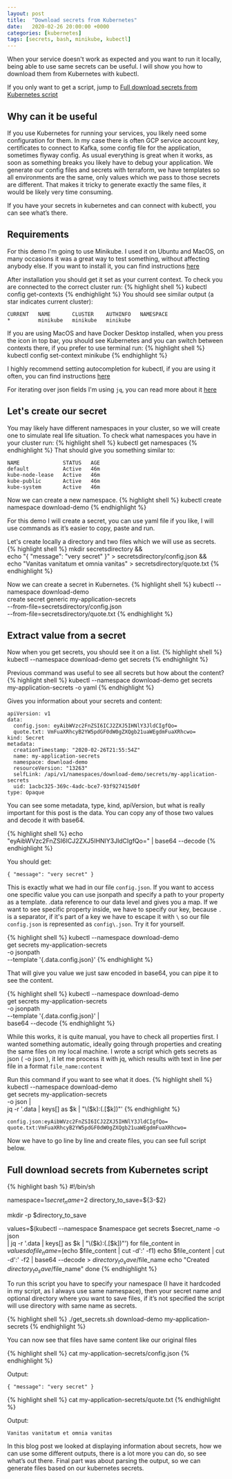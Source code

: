 ```yaml
---
layout: post
title:  "Download secrets from Kubernetes"
date:   2020-02-26 20:00:00 +0000
categories: [kubernetes]
tags: [secrets, bash, minikube, kubectl]
---
```


When your service doesn't work as expected and you want to run it locally, being able to use same secrets can be useful. I will show you how to download them from Kubernetes with kubectl.

If you only want to get a script, jump to [Full download secrets from Kubernetes script](#full-download-secrets-from-kubernetes-script)

## Why can it be useful

If you use Kubernetes for running your services, you likely need some configuration for them. In my case there is often GCP service account key, certificates to connect to Kafka, some config file for the application, sometimes flyway config. As usual everything is great when it works, as soon as something breaks you likely have to debug your application. We generate our config files and secrets with terraform, we have templates so all environments are the same, only values which we pass to those secrets are different. That makes it tricky to generate exactly the same files, it would be likely very time consuming.

If you have your secrets in kubernetes and can connect with kubectl, you can see what’s there.

## Requirements

For this demo I'm going to use Minikube. I used it on Ubuntu and MacOS, on many occasions it was a great way to test something, without affecting anybody else. If you want to install it, you can find instructions [here](https://kubernetes.io/docs/tasks/tools/install-minikube/)

After installation you should get it set as your current context. To check you are connected to the correct cluster run:
{% highlight shell %}
kubectl config get-contexts
{% endhighlight %}
You should see similar output (a star indicates current cluster):
```
CURRENT   NAME       CLUSTER    AUTHINFO   NAMESPACE
*         minikube   minikube   minikube   
```

If you are using MacOS and have Docker Desktop installed, when you press the icon in top bar, you should see Kubernetes and you can switch between contexts there, if you prefer to use terminal run:
{% highlight shell %}
kubectl config set-context minikube
{% endhighlight %}

I highly recommend setting autocompletion for kubectl, if you are using it often, you can find instructions [here](https://kubernetes.io/docs/tasks/tools/install-kubectl/#enabling-shell-autocompletion)

For iterating over json fields I'm using `jq`, you can read more about it [here](https://stedolan.github.io/jq/)

## Let's create our secret

You may likely have different namespaces in your cluster, so we will create one to simulate real life situation. To check what namespaces you have in your cluster run:
{% highlight shell %}
kubectl get namespaces
{% endhighlight %}
That should give you something similar to:
```
NAME              STATUS   AGE
default           Active   46m
kube-node-lease   Active   46m
kube-public       Active   46m
kube-system       Active   46m
```

Now we can create a new namespace.
{% highlight shell %}
kubectl create namespace download-demo
{% endhighlight %}

For this demo I will create a secret, you can use yaml file if you like, I will use commands as it’s easier to copy, paste and run.

Let's create locally a directory and two files which we will use as secrets.
{% highlight shell %}
mkdir secretsdirectory && \
echo "{ \"message\": \"very secret\" }" > secretsdirectory/config.json && \
echo "Vanitas vanitatum et omnia vanitas" > secretsdirectory/quote.txt
{% endhighlight %}

Now we can create a secret in Kubernetes.
{% highlight shell %}
kubectl --namespace download-demo \
create secret generic my-application-secrets \
--from-file=secretsdirectory/config.json \
--from-file=secretsdirectory/quote.txt
{% endhighlight %}

## Extract value from a secret

Now when you get secrets, you should see it on a list.
{% highlight shell %}
kubectl --namespace download-demo get secrets
{% endhighlight %}

Previous command was useful to see all secrets but how about the content?
{% highlight shell %}
kubectl --namespace download-demo get secrets my-application-secrets -o yaml
{% endhighlight %}

Gives you information about your secrets and content:
```
apiVersion: v1
data:
  config.json: eyAibWVzc2FnZSI6ICJ2ZXJ5IHNlY3JldCIgfQo=
  quote.txt: VmFuaXRhcyB2YW5pdGF0dW0gZXQgb21uaWEgdmFuaXRhcwo=
kind: Secret
metadata:
  creationTimestamp: "2020-02-26T21:55:54Z"
  name: my-application-secrets
  namespace: download-demo
  resourceVersion: "13263"
  selfLink: /api/v1/namespaces/download-demo/secrets/my-application-secrets
  uid: 1acbc325-369c-4adc-bce7-93f927415d0f
type: Opaque
```

You can see some metadata, type, kind, apiVersion, but what is really important for this post is the data. You can copy any of those two values and decode it with base64.

{% highlight shell %}
echo "eyAibWVzc2FnZSI6ICJ2ZXJ5IHNlY3JldCIgfQo=" | base64 --decode
{% endhighlight %}

You should get:
```
{ "message": "very secret" }
```

This is exactly what we had in our file `config.json`. If you want to access one specific value you can use jsonpath and specify a path to your property as a template. .data reference to our data level and gives you a map. If we want to see specific property inside, we have to specify our key, because `.` is a separator, if it's part of a key we have to escape it with `\` so our file `config.json` is represented as `config\.json`. Try it for yourself.

{% highlight shell %}
kubectl --namespace download-demo \
get secrets my-application-secrets \
-o jsonpath \
--template '{.data.config\.json}'
{% endhighlight %}

That will give you value we just saw encoded in base64, you can pipe it to see the content.

{% highlight shell %}
kubectl --namespace download-demo \
get secrets my-application-secrets \
-o jsonpath \
--template '{.data.config\.json}' |\
base64 --decode
{% endhighlight %}

While this works, it is quite manual, you have to check all properties first. I wanted something automatic, ideally going through properties and creating the same files on my local machine. I wrote a script which gets secrets as json ( -o json ), it let me process it with jq, which results with text in line per file in a format `file_name:content`

Run this command if you want to see what it does.
{% highlight shell %}
kubectl --namespace download-demo \
get secrets my-application-secrets \
-o json |\
jq -r '.data | keys[] as $k | "\($k):\(.[$k])"'
{% endhighlight %}

```
config.json:eyAibWVzc2FnZSI6ICJ2ZXJ5IHNlY3JldCIgfQo=
quote.txt:VmFuaXRhcyB2YW5pdGF0dW0gZXQgb21uaWEgdmFuaXRhcwo=
```

Now we have to go line by line and create files, you can see full script below.

## Full download secrets from Kubernetes script

{% highlight bash %}
#!/bin/sh

namespace=$1
secret_name=$2
directory_to_save=${3-$2}

mkdir -p $directory_to_save

values=$(kubectl --namespace $namespace get secrets $secret_name -o json \
    | jq -r '.data | keys[] as $k | "\($k):\(.[$k])"')
for file_content in $values
do
    file_name=$(echo $file_content | cut -d':' -f1)
    echo $file_content | cut -d':' -f2 | base64 --decode > $directory_to_save/$file_name
    echo "Created $directory_to_save/$file_name"
done
{% endhighlight %}

To run this script you have to specify your namespace (I have it hardcoded in my script, as I always use same namespace), then your secret name and optional directory where you want to save files, if it’s not specified the script will use directory with same name as secrets.

{% highlight shell %}
./get_secrets.sh download-demo my-application-secrets
{% endhighlight %}

You can now see that files have same content like our original files

{% highlight shell %}
cat my-application-secrets/config.json
{% endhighlight %}

Output:
```
{ "message": "very secret" }
```

{% highlight shell %}
cat my-application-secrets/quote.txt
{% endhighlight %}

Output:
```
Vanitas vanitatum et omnia vanitas
```

In this blog post we looked at displaying information about secrets, how we can use some different outputs, there is a lot more you can do, so see what’s out there. Final part was about parsing the output, so we can generate files based on our kubernetes secrets.

